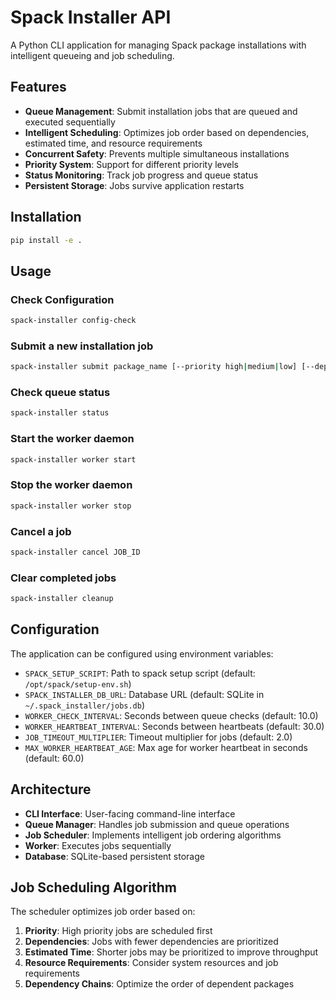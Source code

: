 # Spack Installer API

A Python CLI application for managing Spack package installations with intelligent queueing and job scheduling.

## Features

- **Queue Management**: Submit installation jobs that are queued and executed sequentially
- **Intelligent Scheduling**: Optimizes job order based on dependencies, estimated time, and resource requirements
- **Concurrent Safety**: Prevents multiple simultaneous installations
- **Priority System**: Support for different priority levels
- **Status Monitoring**: Track job progress and queue status
- **Persistent Storage**: Jobs survive application restarts

## Installation

```bash
pip install -e .
```

## Usage

### Check Configuration
```bash
spack-installer config-check
```

### Submit a new installation job
```bash
spack-installer submit package_name [--priority high|medium|low] [--dependencies dep1,dep2] [--estimated-time 60] [--spack-setup /path/to/setup-env.sh]
```

### Check queue status
```bash
spack-installer status
```

### Start the worker daemon
```bash
spack-installer worker start
```

### Stop the worker daemon
```bash
spack-installer worker stop
```

### Cancel a job
```bash
spack-installer cancel JOB_ID
```

### Clear completed jobs
```bash
spack-installer cleanup
```

## Configuration

The application can be configured using environment variables:

- `SPACK_SETUP_SCRIPT`: Path to spack setup script (default: `/opt/spack/setup-env.sh`)
- `SPACK_INSTALLER_DB_URL`: Database URL (default: SQLite in `~/.spack_installer/jobs.db`)
- `WORKER_CHECK_INTERVAL`: Seconds between queue checks (default: 10.0)
- `WORKER_HEARTBEAT_INTERVAL`: Seconds between heartbeats (default: 30.0)
- `JOB_TIMEOUT_MULTIPLIER`: Timeout multiplier for jobs (default: 2.0)
- `MAX_WORKER_HEARTBEAT_AGE`: Max age for worker heartbeat in seconds (default: 60.0)

## Architecture

- **CLI Interface**: User-facing command-line interface
- **Queue Manager**: Handles job submission and queue operations
- **Job Scheduler**: Implements intelligent job ordering algorithms
- **Worker**: Executes jobs sequentially
- **Database**: SQLite-based persistent storage

## Job Scheduling Algorithm

The scheduler optimizes job order based on:
1. **Priority**: High priority jobs are scheduled first
2. **Dependencies**: Jobs with fewer dependencies are prioritized
3. **Estimated Time**: Shorter jobs may be prioritized to improve throughput
4. **Resource Requirements**: Consider system resources and job requirements
5. **Dependency Chains**: Optimize the order of dependent packages
